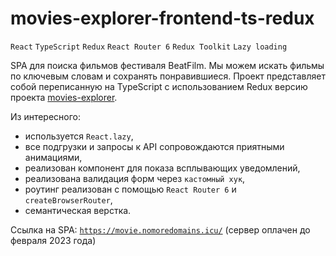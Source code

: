 # movies-explorer-frontend-ts-redux
`React` `TypeScript` `Redux`
`React Router 6` `Redux Toolkit` `Lazy loading`

SPA для поиска фильмов фестиваля BeatFilm. Мы можем искать фильмы по ключевым словам и сохранять понравившиеся. Проект представляет собой переписанную на TypeScript с использованием Redux версию проекта [movies-explorer](https://github.com/ArtyemSavchenko/movies-explorer-frontend).

Из интересного:
* используется `React.lazy`,
* все подгрузки и запросы к API сопровождаются приятными анимациями,
* реализован компонент для показа всплывающих уведомлений,
* реализована валидация форм через `кастомный хук`,
* роутинг реализован с помощью `React Router 6` и `createBrowserRouter`,
* семантическая верстка.

Ссылка на SPA: <a href="https://movie.nomoredomains.icu/" target="_blank">`https://movie.nomoredomains.icu/`</a>
(сервер оплачен до февраля 2023 года)
